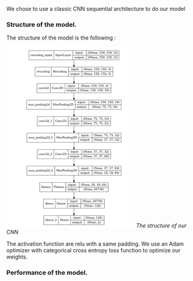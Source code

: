 We chose to use a classic CNN sequential architecture to do our model 

### Structure of the model. 
The structure of the model is the following :

![Structure of the schema](images_report/cnn_schema.png) *The structure of our CNN* 

The activation function are relu with a same padding. We use an Adam optimizer with categorical cross entropy loss function to optimize our weights.

### Performance of the model.

